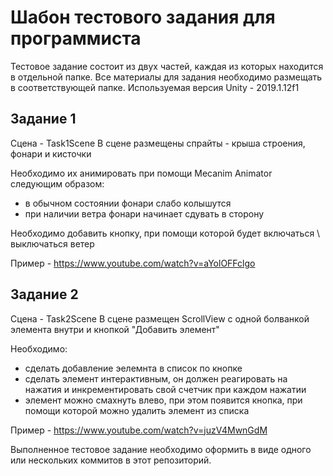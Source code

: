 # Шабон тестового задания для программиста

Тестовое задание состоит из двух частей, каждая из которых находится в отдельной папке.
Все материалы для задания необходимо размещать в соответствующей папке.
Используемая версия Unity - 2019.1.12f1

## Задание 1
Сцена - Task1Scene
В сцене размещены спрайты - крыша строения, фонари и кисточки

Необходимо их анимировать при помощи Mecanim Animator следующим образом:
- в обычном состоянии фонари слабо колышутся
- при наличии ветра фонари начинает сдувать в сторону

Необходимо добавить кнопку, при помощи которой будет включаться \ выключаться ветер

Пример - https://www.youtube.com/watch?v=aYolOFFclgo

## Задание 2
Сцена - Task2Scene
В сцене размещен ScrollView с одной болванкой элемента внутри и кнопкой "Добавить элемент"

Необходимо:
- сделать добавление эелемнта в список по кнопке
- сделать элемент интерактивным, он должен реагировать на нажатия и инкрементировать свой счетчик при каждом нажатии
- элемент можно смахнуть влево, при этом появится кнопка, при помощи которой можно удалить элемент из списка

Пример - https://www.youtube.com/watch?v=juzV4MwnGdM


Выполненное тестовое задание необходимо оформить в виде одного или нескольких коммитов в этот репозиторий.
